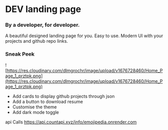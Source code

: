 # DEV landing page

### By a developer, for developer.

A beautiful designed landing page for you. Easy to use. Modern UI with your projects and github repo links.

### Sneak Peek

![https://res.cloudinary.com/dlmgrochr/image/upload/v1676728460/Home_Page_1_prztpk.png](https://res.cloudinary.com/dlmgrochr/image/upload/v1676728460/Home_Page_1_prztpk.png)

- Add cards to display github projects through json 
- Add a button to download resume 
- Customise the theme 
- Add dark mode toggle 


api Calls
https://api.countapi.xyz/info/emojipedia.onrender.com 
